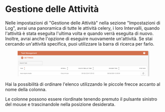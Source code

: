 # Gestione delle Attività

Nelle impostazioni di "Gestione delle Attività" nella sezione "Impostazioni di Log", avrai una panoramica di tutte le attività celery, i loro Intervalli, quando l'attività è stata eseguita l'ultima volta e quando verrà eseguita di nuovo. Inoltre, avrai anche l'opzione di eseguire nuovamente un'attività. Se stai cercando un'attività specifica, puoi utilizzare la barra di ricerca per farlo.&#x20;

<figure><img src="../../../.gitbook/assets/image (3).png" alt=""><figcaption></figcaption></figure>

Hai la possibilità di ordinare l'elenco utilizzando le piccole frecce accanto al nome della colonna.&#x20;

Le colonne possono essere riordinate tenendo premuto il pulsante sinistro del mouse e trascinandole nella posizione desiderata.&#x20;